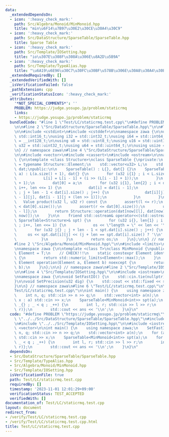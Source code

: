 ```yaml
---
data:
  _extendedDependsOn:
  - icon: ':heavy_check_mark:'
    path: Src/Algebra/Monoid/MinMonoid.hpp
    title: "min\u6F14\u7B97\u30E2\u30CE\u30A4\u30C9"
  - icon: ':heavy_check_mark:'
    path: Src/DataStructure/SparseTable/SparseTable.hpp
    title: Sparse Table
  - icon: ':heavy_check_mark:'
    path: Src/Template/IOSetting.hpp
    title: "io\u307E\u308F\u308A\u306E\u8A2D\u5B9A"
  - icon: ':heavy_check_mark:'
    path: Src/Template/TypeAlias.hpp
    title: "\u6A19\u6E96\u30C7\u30FC\u30BF\u578B\u306E\u30A8\u30A4\u30EA\u30A2\u30B9"
  _extendedRequiredBy: []
  _extendedVerifiedWith: []
  _isVerificationFailed: false
  _pathExtension: cpp
  _verificationStatusIcon: ':heavy_check_mark:'
  attributes:
    '*NOT_SPECIAL_COMMENTS*': ''
    PROBLEM: https://judge.yosupo.jp/problem/staticrmq
    links:
    - https://judge.yosupo.jp/problem/staticrmq
  bundledCode: "#line 1 \"Test/LC/staticrmq.test.cpp\"\n#define PROBLEM \"https://judge.yosupo.jp/problem/staticrmq\"\
    \n\n#line 2 \"Src/DataStructure/SparseTable/SparseTable.hpp\"\n\n#line 2 \"Src/Template/TypeAlias.hpp\"\
    \n\n#include <cstdint>\n#include <cstddef>\n\nnamespace zawa {\n\nusing i16 =\
    \ std::int16_t;\nusing i32 = std::int32_t;\nusing i64 = std::int64_t;\nusing i128\
    \ = __int128_t;\n\nusing u8 = std::uint8_t;\nusing u16 = std::uint16_t;\nusing\
    \ u32 = std::uint32_t;\nusing u64 = std::uint64_t;\n\nusing usize = std::size_t;\n\
    \n} // namespace zawa\n#line 4 \"Src/DataStructure/SparseTable/SparseTable.hpp\"\
    \n\n#include <vector>\n#include <cassert>\n#include <ostream>\n\nnamespace zawa\
    \ {\n\ntemplate <class Structure>\nclass SparseTable {\nprivate:\n    using Value\
    \ = typename Structure::Element;\n    std::vector<u32> L;\n    std::vector<std::vector<Value>>\
    \ dat;\npublic:\n\n    SparseTable() : L{}, dat{} {}\n    SparseTable(const std::vector<Value>&\
    \ a) : L(a.size() + 1), dat{} {\n        for (u32 i{1} ; i < L.size() ; i++) {\n\
    \            L[i] = L[i - 1] + (i >> (L[i - 1] + 1));\n        }\n        dat.resize(L.back()\
    \ + 1);\n        dat[0] = a;\n        for (u32 i{1}, len{2} ; i < dat.size() ;\
    \ i++, len <<= 1) {\n            dat[i] = dat[i - 1];\n            for (u32 j{}\
    \ ; j + len - 1 < dat[i].size() ; j++) {\n                dat[i][j] = Structure::operation(dat[i\
    \ - 1][j], dat[i - 1][j + (len >> 1)]);\n            }\n        }\n    }\n\n \
    \   Value product(u32 l, u32 r) const {\n        assert(l <= r);\n        assert(l\
    \ < dat[0].size());\n        assert(r <= dat[0].size());\n        u32 now{L[r\
    \ - l]};\n        return Structure::operation(dat[now][l], dat[now][r - (1 <<\
    \ now)]);\n    }\n\n    friend std::ostream& operator<<(std::ostream& os, const\
    \ SparseTable<Structure>& spt) {\n        for (u32 i{}, len{1} ; i < spt.dat.size()\
    \ ; i++, len <<= 1) {\n            os << \"length = \" << len << '\\n';\n    \
    \        for (u32 j{} ; j + len - 1 < spt.dat[i].size() ; j++) {\n           \
    \     os << spt.dat[i][j] << (j + len == spt.dat[i].size() ? '\\n' : ' ');\n \
    \           }\n        }\n        return os;\n    }\n};\n\n} // namespace zawa\n\
    #line 2 \"Src/Algebra/Monoid/MinMonoid.hpp\"\n\n#include <limits>\n#include <algorithm>\n\
    \nnamespace zawa {\n\ntemplate <class T>\nclass MinMonoid {\npublic:\n    using\
    \ Element = T;\n    // CHECK!!!\n    static constexpr Element identity() noexcept\
    \ {\n        return std::numeric_limits<Element>::max();\n    }\n    static constexpr\
    \ Element operation(Element a, Element b) noexcept {\n        return std::min(a,\
    \ b);\n    }\n};\n\n} // namespace zawa\n#line 2 \"Src/Template/IOSetting.hpp\"\
    \n\n#line 4 \"Src/Template/IOSetting.hpp\"\n\n#include <iostream>\n#include <iomanip>\n\
    \nnamespace zawa {\n\nvoid SetFastIO() {\n    std::cin.tie(nullptr)->sync_with_stdio(false);\n\
    }\n\nvoid SetPrecision(u32 dig) {\n    std::cout << std::fixed << std::setprecision(dig);\n\
    }\n\n} // namespace zawa\n#line 6 \"Test/LC/staticrmq.test.cpp\"\n\n#line 9 \"\
    Test/LC/staticrmq.test.cpp\"\n\nint main() {\n    using namespace zawa;\n    SetFastIO();\n\
    \    int n, q; std::cin >> n >> q;\n    std::vector<int> a(n);\n    for (auto&\
    \ x : a) std::cin >> x;\n    SparseTable<MinMonoid<int>> spt(a);\n    for (int\
    \ _{} ; _ < q ; _++) {\n        int l, r; std::cin >> l >> r;\n        int ans{spt.product(l,\
    \ r)};\n        std::cout << ans << '\\n';\n    }\n}\n"
  code: "#define PROBLEM \"https://judge.yosupo.jp/problem/staticrmq\"\n\n#include\
    \ \"../../Src/DataStructure/SparseTable/SparseTable.hpp\"\n#include \"../../Src/Algebra/Monoid/MinMonoid.hpp\"\
    \n#include \"../../Src/Template/IOSetting.hpp\"\n\n#include <iostream>\n#include\
    \ <vector>\n\nint main() {\n    using namespace zawa;\n    SetFastIO();\n    int\
    \ n, q; std::cin >> n >> q;\n    std::vector<int> a(n);\n    for (auto& x : a)\
    \ std::cin >> x;\n    SparseTable<MinMonoid<int>> spt(a);\n    for (int _{} ;\
    \ _ < q ; _++) {\n        int l, r; std::cin >> l >> r;\n        int ans{spt.product(l,\
    \ r)};\n        std::cout << ans << '\\n';\n    }\n}\n"
  dependsOn:
  - Src/DataStructure/SparseTable/SparseTable.hpp
  - Src/Template/TypeAlias.hpp
  - Src/Algebra/Monoid/MinMonoid.hpp
  - Src/Template/IOSetting.hpp
  isVerificationFile: true
  path: Test/LC/staticrmq.test.cpp
  requiredBy: []
  timestamp: '2023-11-01 12:01:29+09:00'
  verificationStatus: TEST_ACCEPTED
  verifiedWith: []
documentation_of: Test/LC/staticrmq.test.cpp
layout: document
redirect_from:
- /verify/Test/LC/staticrmq.test.cpp
- /verify/Test/LC/staticrmq.test.cpp.html
title: Test/LC/staticrmq.test.cpp
---
```

